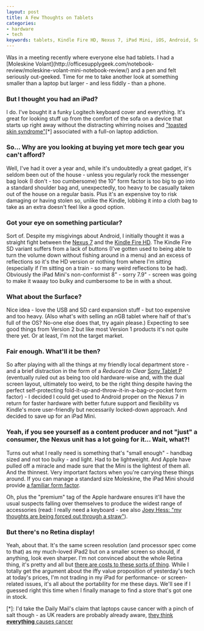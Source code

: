 ```yaml
---
layout: post
title: A Few Thoughts on Tablets
categories: 
- hardware
- tech
keywords: tablets, Kindle Fire HD, Nexus 7, iPad Mini, iOS, Android, Surface
---
```


<div markdown="1" class="intro">
  Was in a meeting recently where everyone else had tablets. I had a [Moleskine Volant](http://officesupplygeek.com/notebook-review/moleskine-volant-mini-notebook-review/) and a pen and felt seriously out-geeked.  Time for me to take another look at something smaller than a laptop but larger - and less fiddly - than a phone.
</div>

### But I thought you had an iPad?

I do. I've bought it a funky Logitech keyboard cover and everything. It's great for looking stuff up from the comfort of the sofa on a device that starts up right away without the distracting whirring noises and ["toasted skin syndrome"](http://www.nhs.uk/news/2010/10October/Pages/Skin-damage-linked-with-laptop-use.aspx)[*] associated with a full-on laptop addiction.

### So… Why are you looking at buying yet more tech gear you can't afford?

Well, I've had it over a year and, while it's undoubtedly a great gadget, it's seldom been out of the house - unless you regularly rock the messenger bag look (I don't - too cumbersome) the 10" form factor is too big to go into a standard shoulder bag and, unexpectedly, too heavy to be casually taken out of the house on a regular basis. Plus it's an expensive toy to risk damaging or having stolen so, unlike the Kindle, lobbing it into a cloth bag to take as an extra doesn't feel like a good option.

### Got your eye on something particular?

Sort of. Despite my misgivings about Android, I initially thought it was a straight fight between the [Nexus 7](http://www.google.com/nexus/7/) and the [Kindle Fire HD](http://www.amazon.co.uk/kindle-fire-HD-tablet/dp/B0083PWAWU). The Kindle Fire SD variant suffers from a lack of buttons (I've gotten used to being able to turn the volume down without fishing around in a menu) and an excess of reflections so it's the HD version or nothing from where I'm sitting (especially if I'm sitting on a train - so many weird reflections to be had). Obviously the iPad Mini's non-conformist 8" - sorry 7.9" - screen was going to make it waaay too bulky and cumbersome to be in with a shout.

### What about the Surface?

Nice idea - love the USB and SD card expansion stuff - but too expensive and too heavy. (Also what's with selling an *n*GB tablet where half of that's full of the OS? No-one else does that, try again please.) Expecting to see good things from Version 2 but like most Version 1 products it's not quite there yet. Or at least, I'm not the target market.

### Fair enough. What'll it be then?

So after playing with all the things at my friendly local department store - and a brief distraction in the form of a *Reduced to Clear* [Sony Tablet P](http://www.sony.co.uk/product/sony-tablet-p/tab/overview/) (eventually ruled out as being too old hardware-wise and, with the dual screen layout, ultimately too weird, to be the right thing despite having the perfect self-protecting fold-it-up-and-throw-it-in-a-bag-or-pocket form factor) - I decided I could get used to Android proper on the Nexus 7 in return for faster hardware with better future support and flexibility vs Kindle's more user-friendly but necessarily locked-down approach. And decided to save up for an iPad Mini.

### Yeah, if you see yourself as a content producer and not "just" a consumer, the Nexus unit has a lot going for it... Wait, what?!

Turns out what I really need is something that's "small enough" - handbag sized and not too bulky - and light. Had to be lightweight. And Apple have pulled off a miracle and made sure that the Mini is the lightest of them all. And the thinnest. Very important factors when you're carrying these things around. If you can manage a standard size Moleskine, the iPad Mini should provide [a familiar form factor](http://www.flickr.com/photos/shaderlab/8214807029/).

Oh, plus the "premium" tag of the Apple hardware ensures it'll have the usual suspects falling over themselves to produce the widest range of accessories (read: I really need a keyboard - see also [Joey Hess: "my thoughts are being forced out through a straw"](http://joey.hess.usesthis.com)).

### But there's no Retina display!

Yeah, about that. It's the same screen resolution (and processor spec come to that) as my much-loved iPad2 but on a smaller screen so should, if anything, look even sharper. I'm not convinced about the whole Retina thing, it's pretty and all but [there are costs to these sorts of thing](http://www.marco.org/2012/11/12/ipad-mini-cost-of-retina). While I totally get the argument about the iffy value proposition of yesterday's tech at today's prices, I'm not trading in my iPad for performance- or screen-related issues, it's all about the portability for me these days. We'll see if I guessed right this time when I finally manage to find a store that's got one in stock.


[*]: I'd take the Daily Mail's claim that laptops cause cancer with a pinch of salt though - as UK readers are probably already aware, [they think **everything** causes cancer](http://www.google.com/search?q=site:dailymail.co.uk+"may+cause+cancer")